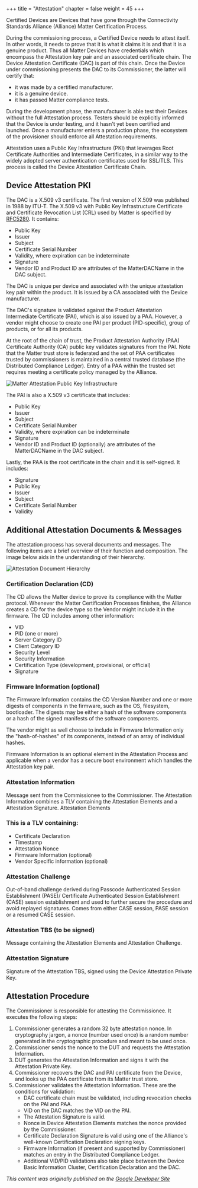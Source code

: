 +++
title = "Attestation"
chapter = false
weight = 45
+++

Certified Devices are Devices that have gone through the Connectivity Standards Alliance (Alliance) Matter Certification Process.

During the commissioning process, a Certified Device needs to attest itself. In other words, it needs to prove that it is what it claims it is and that it is a genuine product. Thus all Matter Devices have credentials which encompass the Attestation key pair and an associated certificate chain. The Device Attestation Certificate (DAC) is part of this chain. Once the Device under commissioning presents the DAC to its Commissioner, the latter will certify that:

- it was made by a certified manufacturer.
- it is a genuine device.
- it has passed Matter compliance tests.

During the development phase, the manufacturer is able test their Devices without the full Attestation process. Testers should be explicitly informed that the Device is under testing, and it hasn't yet been certified and launched. Once a manufacturer enters a production phase, the ecosystem of the provisioner should enforce all Attestation requirements.

Attestation uses a Public Key Infrastructure (PKI) that leverages Root Certificate Authorities and Intermediate Certificates, in a similar way to the widely adopted server authentication certificates used for SSL/TLS. This process is called the Device Attestation Certificate Chain.

## Device Attestation PKI

The DAC is a X.509 v3 certificate. The first version of X.509 was published in 1988 by ITU-T. The X.509 v3 with Public Key Infrastructure Certificate and Certificate Revocation List (CRL) used by Matter is specified by [RFC5280](https://datatracker.ietf.org/doc/html/rfc5280). It contains:

- Public Key
- Issuer
- Subject
- Certificate Serial Number
- Validity, where expiration can be indeterminate
- Signature
- Vendor ID and Product ID are attributes of the MatterDACName in the DAC subject.

The DAC is unique per device and associated with the unique attestation key pair within the product. It is issued by a CA associated with the Device manufacturer.

The DAC's signature is validated against the Product Attestation Intermediate Certificate (PAI), which is also issued by a PAA. However, a vendor might choose to create one PAI per product (PID-specific), group of products, or for all its products.

At the root of the chain of trust, the Product Attestation Authority (PAA) Certificate Authority (CA) public key validates signatures from the PAI. Note that the Matter trust store is federated and the set of PAA certificates trusted by commissioners is maintained in a central trusted database (the Distributed Compliance Ledger). Entry of a PAA within the trusted set requires meeting a certificate policy managed by the Alliance.

![Matter Attestation Public Key Infrastructure](../../primer-attestation-pki.png)

The PAI is also a X.509 v3 certificate that includes:

- Public Key
- Issuer
- Subject
- Certificate Serial Number
- Validity, where expiration can be indeterminate
- Signature
- Vendor ID and Product ID (optionally) are attributes of the MatterDACName in the DAC subject.

Lastly, the PAA is the root certificate in the chain and it is self-signed. It includes:

- Signature
- Public Key
- Issuer
- Subject
- Certificate Serial Number
- Validity

## Additional Attestation Documents & Messages

The attestation process has several documents and messages. The following items are a brief overview of their function and composition. The image below aids in the understanding of their hierarchy.

![Attestation Document Hierarchy](../../primer-attestation-document-hierarchy.png)

### Certification Declaration (CD)
The CD allows the Matter device to prove its compliance with the Matter protocol. Whenever the Matter Certification Processes finishes, the Alliance creates a CD for the device type so the Vendor might include it in the firmware. The CD includes among other information:
- VID
- PID (one or more)
- Server Category ID
- Client Category ID
- Security Level
- Security Information
- Certification Type (development, provisional, or official)
- Signature

### Firmware Information (optional)
The Firmware Information contains the CD Version Number and one or more digests of components in the firmware, such as the OS, filesystem, bootloader. The digests may be either a hash of the software components or a hash of the signed manifests of the software components.

The vendor might as well choose to include in Firmware Information only the "hash-of-hashes" of its components, instead of an array of individual hashes.

Firmware Information is an optional element in the Attestation Process and applicable when a vendor has a secure boot environment which handles the Attestation key pair.

### Attestation Information
Message sent from the Commissionee to the Commissioner. The Attestation Information combines a TLV containing the Attestation Elements and a Attestation Signature.
Attestation Elements
### This is a TLV containing:
- Certificate Declaration
- Timestamp
- Attestation Nonce
- Firmware Information (optional)
- Vendor Specific information (optional)
### Attestation Challenge
Out-of-band challenge derived during Passcode Authenticated Session Establishment (PASE)/ Certificate Authenticated Session Establishment (CASE) session establishment and used to further secure the procedure and avoid replayed signatures. Comes from either CASE session, PASE session or a resumed CASE session.
### Attestation TBS (to be signed)
Message containing the Attestation Elements and Attestation Challenge.
### Attestation Signature
Signature of the Attestation TBS, signed using the Device Attestation Private Key.

## Attestation Procedure
The Commissioner is responsible for attesting the Commissionee. It executes the following steps:

1. Commissioner generates a random 32 byte attestation nonce. In cryptography jargon, a nonce (number used once) is a random number generated in the cryptographic procedure and meant to be used once.
2. Commissioner sends the nonce to the DUT and requests the Attestation Information.
3. DUT generates the Attestation Information and signs it with the Attestation Private Key.
4. Commissioner recovers the DAC and PAI certificate from the Device, and looks up the PAA certificate from its Matter trust store.
5. Commissioner validates the Attestation Information. These are the conditions for validation:
    - DAC certificate chain must be validated, including revocation checks on the PAI and PAA.
    - VID on the DAC matches the VID on the PAI.
    - The Attestation Signature is valid.
    - Nonce in Device Attestation Elements matches the nonce provided by the Commissioner.
    - Certificate Declaration Signature is valid using one of the Alliance's well-known Certification Declaration signing keys.
    - Firmware Information (if present and supported by Commissioner) matches an entry in the Distributed Compliance Ledger.
    - Additional VID/PID validations also take place between the Device Basic Information Cluster, Certification Declaration and the DAC.

_This content was originally published on the [Google Developer Site](https://developers.home.google.com/matter/primer)_